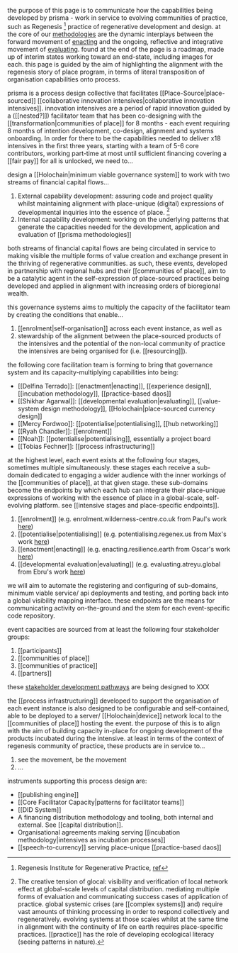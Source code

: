 the purpose of this page is to communicate how the capabilities being developed by prisma - work in service to evolving communities of practice, such as Regenesis [^1] practice of regenerative development and design. at the core of our [methodologies](prisma%20methodologies.md) are the dynamic interplays between the forward movement of [enacting](enactment.md) and the ongoing, reflective and integrative movement of [evaluating](developmental%20evaluation.md). found at the end of the page is a roadmap, made up of interim states working toward an end-state, including images for each. this page is guided by the aim of highlighting the alignment with the regenesis story of place program, in terms of literal transposition of organisation capabilities onto process.

prisma is a process design collective that facilitates [[Place-Source|place-sourced]] [[collaborative innovation intensives|collaborative innovation intensives]]. innovation intensives are a period of rapid innovation guided by a ([[nested?]]) facilitator team that has been co-designing with the [[transformation|communities of place]] for 8 months - each event requiring 8 months of intention development, co-design, alignment and systems onboarding. In order for there to be the capabilities needed to deliver x18 intensives in the first three years, starting with a team of 5-6 core contributors, working part-time at most until sufficient financing covering a [[fair pay]] for all is unlocked, we need to...

design a [[Holochain|minimum viable governance system]] to work with two streams of financial capital flows...

1. External capability development: assuring code and project quality whilst maintaining alignment with place-unique (digital) expressions of developmental inquiries into the essence of place. [^2]
1. Internal capability development: working on the underlying patterns that generate the capacities needed for the development, application and evaluation of [[prisma methodologies]]

both streams of financial capital flows are being circulated in service to making visible the multiple forms of value creation and exchange present in the thriving of regenerative communities. as such, these events, developed in partnership with regional hubs and their [[communities of place]], aim to be a catalytic agent in the self-expression of place-sourced practices being developed and applied in alignment with increasing orders of bioregional wealth.

this governance systems aims to multiply the capacity of the facilitator team by creating the conditions that enable...

1. [[enrolment|self-organisation]] across each event instance, as well as
1. stewardship of the alignment between the place-sourced products of the intensives and the potential of the non-local community of practice the intensives are being organised for (i.e. [[resourcing]]).

the following core facilitation team is forming to bring that governance system and its capacity-multiplying capabilities into being:

- [[Delfina Terrado]]: [[enactment|enacting]], [[experience design]], [[incubation methodology]], [[practice-based daos]]
- [[Shikhar Agarwal]]: [[developmental evaluation|evaluating]], [[value-system design methodology]], [[Holochain|place-sourced currency design]]
- [[Mercy Fordwoo]]: [[potentialise|potentialising]], [[hub networking]]
- [[Ryah Chandler]]: [[enrolment]]
- [[Noah]]: [[potentialise|potentialising]], essentially a project board
- [[Tobias Fechner]]: [[process infrastructuring]]

at the highest level, each event exists at the following four stages, sometimes multiple simultaneously. these stages each receive a sub-domain dedicated to engaging a wider audience with the inner workings of the [[communities of place]], at that given stage. these sub-domains become the endpoints by which each hub can integrate their place-unique expressions of working with the essence of place in a global-scale, self-evolving platform. see [[intensive stages and place-specific endpoints]].

1. [[enrolment]] (e.g. enrolment.wilderness-centre.co.uk from Paul's work [here](https://www.wilderness-centre.co.uk/))
2. [[potentialise|potentialising]] (e.g. potentialising.regenex.us from Max's work [here](https://regenex.us/ramboland))
3. [[enactment|enacting]] (e.g. enacting.resilience.earth from Oscar's work [here](https://resilience.earth/))
4. [[developmental evaluation|evaluating]] (e.g. evaluating.atreyu.global from Ebru's work [here](https://atreyu.global/))

we will aim to automate the registering and configuring of sub-domains, minimum viable service/ api deployments and testing, and porting back into a global visibility mapping interface. these endpoints are the means for communicating activity on-the-ground and the stem for each event-specific code repository.

event capacities are sourced from at least the following four stakeholder groups:

1. [[participants]]
2. [[communities of place]]
3. [[communities of practice]]
4. [[partners]]

these [stakeholder development pathways](https://register.prisma.events) are being designed to XXX

the [[process infrastructuring]] developed to support the organisation of each event instance is also designed to be configurable and self-contained, able to be deployed to a server/ [[Holochain|device]] network local to the [[communities of place]] hosting the event. the purpose of this is to align with the aim of building capacity in-place for ongoing development of the products incubated during the intensive. at least in terms of the context of regenesis community of practice, these products are in service to...

1. see the movement, be the movement
2. ...

instruments supporting this process design are:

- [[publishing engine]]
- [[Core Facilitator Capacity|patterns for facilitator teams]]
- [[DID System]]
- A financing distribution methodology and tooling, both internal and external. See [[capital distribution]].
- Organisational agreements making serving [[incubation methodology|intensives as incubation processes]]
- [[speech-to-currency]] serving place-unique [[practice-based daos]]

[^1]: Regenesis Institute for Regenerative Practice, [ref](https://regenerat.es/)
[^2]: The creative tension of glocal: visibility and verification of local network effect at global-scale levels of capital distribution. mediating multiple forms of evaluation and communicating success cases of application of practice. global systemic crises (are [[complex systems]] and) require vast amounts of thinking processing in order to respond collectively and regeneratively. evolving systems at those scales whilst at the same time in alignment with the continuity of life on earth requires place-specific practices. [[practice]] has the role of developing ecological literacy (seeing patterns in nature).
